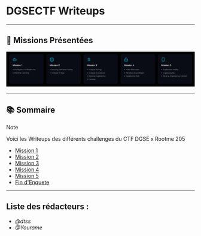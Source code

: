 # DGSECTF Writeups

---

## 🚀 Missions Présentées

![Missions](ignore/missions.png)

---

## 📚 Sommaire

> [!NOTE]
> Voici les Writeups des différents challenges du CTF DGSE x Rootme 205

- [Mission 1](./mission-1/writeup.md)
- [Mission 2](./mission-2/m2writeup.md) 
- [Mission 3](./mission-3/writeup.md)
- [Mission 4](./mission-4/m4writeup.md) 
- [Mission 5](./mission-5/writeup.md) 
- [Fin d'Enquete](./fin-enquete/writeup.md) 

--- 

## Liste des rédacteurs :

- *@dtss*
- *@Yourame*
